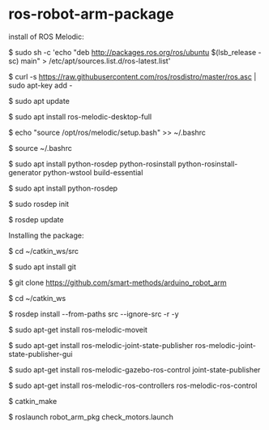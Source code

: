 # ros-robot-arm-package
install of ROS Melodic:

$ sudo sh -c 'echo "deb http://packages.ros.org/ros/ubuntu $(lsb_release -sc) main" > /etc/apt/sources.list.d/ros-latest.list'

$ curl -s https://raw.githubusercontent.com/ros/rosdistro/master/ros.asc | sudo apt-key add -

$ sudo apt update

$ sudo apt install ros-melodic-desktop-full

$ echo "source /opt/ros/melodic/setup.bash" >> ~/.bashrc

$ source ~/.bashrc

$ sudo apt install python-rosdep python-rosinstall python-rosinstall-generator python-wstool build-essential

$ sudo apt install python-rosdep

$ sudo rosdep init

$ rosdep update

Installing the package:

$ cd ~/catkin_ws/src

$ sudo apt install git
  
$ git clone https://github.com/smart-methods/arduino_robot_arm 
 
$ cd ~/catkin_ws
  
$ rosdep install --from-paths src --ignore-src -r -y
  
$ sudo apt-get install ros-melodic-moveit
  
$ sudo apt-get install ros-melodic-joint-state-publisher ros-melodic-joint-state-publisher-gui
  
$ sudo apt-get install ros-melodic-gazebo-ros-control joint-state-publisher
  
$ sudo apt-get install ros-melodic-ros-controllers ros-melodic-ros-control

$ catkin_make

$ roslaunch robot_arm_pkg check_motors.launch
